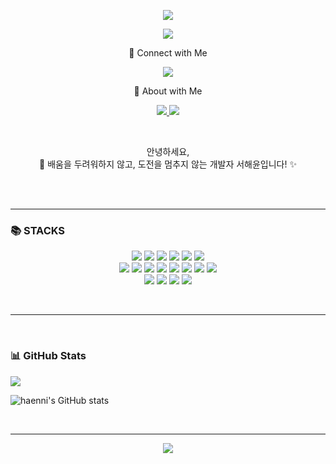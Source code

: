 <p align="center">
<img src="https://capsule-render.vercel.app/api?type=waving&color=3DDC97&height=200&section=header&text=Haenni's%20GitHub&fontSize=50&fontColor=ffffff" />
<p align="center">
<img src="https://t1.daumcdn.net/thumb/R720x0.fjpg/?fname=http://t1.daumcdn.net/brunch/service/user/3hD/image/23oHGfYvDNdnZDbYZR_kcNdphBM.jpeg" />


<p align="center">
  🔗 Connect with Me
<p align="center">
      <img src="https://img.shields.io/badge/ggomulll3@gmail.com-EA4335?style=for-the-badge&logo=gmail&logoColor=white" />
    <span style="font-weight:bold;">
</p>
    
<p align="center">
🔗 About with Me
<p align="center">
    <a href="https://dev-haen.tistory.com">
        <img src="https://img.shields.io/badge/Tech%20Blog-%23FF6600?style=for-the-badge&logo=tistory&logoColor=white" />
    </a>
    <a href="https://www.instagram.com/codeninja.x_x">
        <img src="https://img.shields.io/badge/Instagram-%23E4405F?style=for-the-badge&logo=instagram&logoColor=white" />
    </a>
</p>
</br>
<p align="center">
    안녕하세요,
    <br>🚀 배움을 두려워하지 않고, 도전을 멈추지 않는 개발자 서해윤입니다! ✨  
</p>

</br>
</br>

---
### 📚 STACKS
<p align="center">
      <img src="https://img.shields.io/badge/java-007396?style=for-the-badge&logo=java&logoColor=white"> 
      <img src="https://img.shields.io/badge/Python-%233776AB?style=for-the-badge&logo=python&logoColor=white" />
    <img src="https://img.shields.io/badge/HTML5-%23E34F26?style=for-the-badge&logo=html5&logoColor=white" />
    <img src="https://img.shields.io/badge/CSS3-%231572B6?style=for-the-badge&logo=css3&logoColor=white" />
    <img src="https://img.shields.io/badge/MySQL-%23003545?style=for-the-badge&logo=mysql&logoColor=white" />
  <img src="https://img.shields.io/badge/MariaDB-%23003545?style=for-the-badge&logo=mariadb&logoColor=white" />
</br>
      <img src="https://img.shields.io/badge/Spring%20Boot-%236DB33F?style=for-the-badge&logo=springboot&logoColor=white" />
    <img src="https://img.shields.io/badge/Spring%20Data%20JPA-%236DB33F?style=for-the-badge&logo=spring&logoColor=white" />
  <img src="https://img.shields.io/badge/Flask-%23000000?style=for-the-badge&logo=flask&logoColor=white" />
      <img src="https://img.shields.io/badge/WebStorm-%000000?style=for-the-badge&logo=webstorm&logoColor=white" />
    <img src="https://img.shields.io/badge/JWT-%23000000?style=for-the-badge&logo=jsonwebtokens&logoColor=white" />
    <img src="https://img.shields.io/badge/MariaDB-%23003545?style=for-the-badge&logo=mariadb&logoColor=white" />
    <img src="https://img.shields.io/badge/RESTful%20API-%2300599C?style=for-the-badge&logo=api&logoColor=white" />
    <img src="https://img.shields.io/badge/security-%6DB33F?style=for-the-badge&logo=springsecurity&logoColor=white" />
</br>
    <img src="https://img.shields.io/badge/Git-%23F05032?style=for-the-badge&logo=git&logoColor=white" />
    <img src="https://img.shields.io/badge/GitHub-%23181717?style=for-the-badge&logo=github&logoColor=white" />
    <img src="https://img.shields.io/badge/Notion-%23F7DF1E?style=for-the-badge&logo=notion&logoColor=white" />
  <img src="https://img.shields.io/badge/Docker-%232496ED?style=for-the-badge&logo=docker&logoColor=white" />
</p>
  
</p>

</br>

---

</br>

### 📊 GitHub Stats
<p>
      <img src="https://github-readme-stats.vercel.app/api/top-langs/?username=haennni&layout=compact&theme=tokyonight" />
</p>
    <img src="https://github-readme-stats.vercel.app/api?username=haennni&show_icons=true&theme=tokyonight" alt="haenni's GitHub stats" />
</p>
</br>

---

<p align="center">
<img src="https://capsule-render.vercel.app/api?type=waving&color=3DDC97&height=200&section=footer" />
